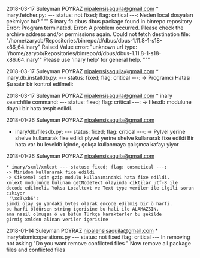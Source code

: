 2018-03-17 Suleyman POYRAZ <nipalensisaquila@gmail.com>
    * inary.fetcher.py: --- status: not fixed; flag: critical ---:
    Neden local dosyaları çekmiyor bu?
    """
    $ inary fc dbus 
    dbus package found in binrepo repository
    Error: Program terminated.
    Error: A problem occurred. Please check the archive address and/or permissions again. Could not fetch destination file: "/home/zaryob/Repositories/binrepo/d/dbus/dbus-1.11.8-1-s18-x86_64.inary" 
    Raised Value error: "unknown url type: '/home/zaryob/Repositories/binrepo/d/dbus/dbus-1.11.8-1-s18-x86_64.inary'"
    Please use 'inary help' for general help.
    """


2018-03-17 Suleyman POYRAZ <nipalensisaquila@gmail.com>
    * inary.db.installdb.py: --- status: fixed; flag: critical ---:
    -> Programcı Hatası
    Şu satır bir kontrol edilmeli:

2018-03-17 Suleyman POYRAZ <nipalensisaquila@gmail.com>
    * inary searchfile command: --- status: fixed; flag: critical ---:
    -> filesdb modulune dayalı bir hata tespit edildi.


2018-01-26 Suleyman POYRAZ <nipalensisaquila@gmail.com>
  * inary/db/filesdb.py: --- status: fixed; flag: critical ---:
    -> Pylvel yerine shelve kullanarak fixe edildi
    plyvel yerine shelve kullanarak fixe edildi
    Bir hata var bu leveldb içinde, çokça kullanmaya çalışınca kafayı yiyor



2018-01-26 Suleyman POYRAZ <nipalensisaquila@gmail.com>

    * inary/sxml/xmlext --- status: fixed; flag: cosmetical ---:
    -> Minidom kullanarak fixe edildi
    -> Ciksemel için gzip modulu kullanımındaki hata fixe edildi.
    xmlext modulunde bulunan getNodeText olayinda ciktilar utf-8 ile
    decode edilmeli. Yoksa Localtext ve Text type veriler ile ilgili sorun
    cıkıyor
     '\xc3\xb6':
    şimdi olay şu yandaki bytes olarak encode edilmiş bir ö harfi.
    bu harfi öldürsen string içerisine bu hali ile ALAMAZSIN.
    ama nasil olmuşsa ö ve bütün Türkçe karakterler bu şekilde
    girmiş xmlden alinan veriler içerisine


2018-01-14 Suleyman POYRAZ <nipalensisaquila@gmail.com>
    * inary/atomicoperations.py --- status: not fixed flag: critical ---
    In removing not asking "Do you want remove conflicted files "
    Now remove all package files and conflicted files


